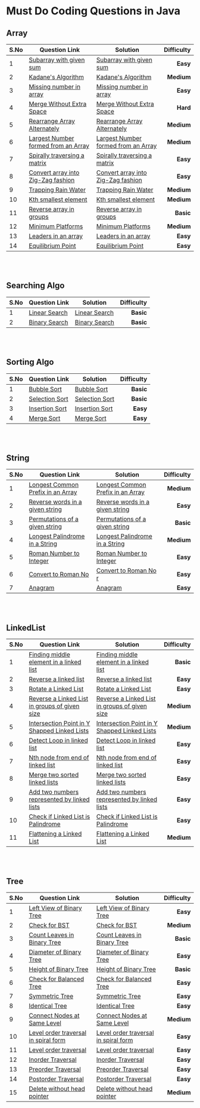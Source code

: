 # Must Do Coding Questions in Java


## Array
| S.No | Question Link | Solution | Difficulty |
| ---------- | ----- | ------------ | ---------: |
| 1 | [Subarray with given sum](https://practice.geeksforgeeks.org/problems/subarray-with-given-sum/0) | [Subarray with given sum](./Subarray_with_given_sum.java/) | **Easy** |
| 2 | [Kadane's Algorithm](https://practice.geeksforgeeks.org/problems/kadanes-algorithm-1587115620/1) | [Kadane's Algorithm](./Kadane's_Algorithm.java/) | **Medium** |
| 3 | [Missing number in array](https://practice.geeksforgeeks.org/problems/missing-number-in-array1416/1) | [Missing number in array](./Missing_number_in_array.java/) | **Easy** |
| 4 | [Merge Without Extra Space](https://practice.geeksforgeeks.org/problems/merge-two-sorted-arrays-1587115620/1) | [Merge Without Extra Space](./Merge_Without_Extra_Space.java/) | **Hard** |
| 5 | [Rearrange Array Alternately](https://practice.geeksforgeeks.org/problems/-rearrange-array-alternately/0/) | [Rearrange Array Alternately](./Rearrange_Array_Alternately.java/) | **Medium** |
| 6 | [Largest Number formed from an Array ](https://practice.geeksforgeeks.org/problems/largest-number-formed-from-an-array1117/1) | [Largest Number formed from an Array ](./Largest_Number_formed_from_an_Array.java/) | **Medium** |
| 7 | [Spirally traversing a matrix](https://practice.geeksforgeeks.org/problems/spirally-traversing-a-matrix/0) | [Spirally traversing a matrix](./Spirally_traversing_a_matrix.java/) | **Easy** |
| 8 | [Convert array into Zig-Zag fashion](https://practice.geeksforgeeks.org/problems/convert-array-into-zig-zag-fashion1638/1) | [Convert array into Zig-Zag fashion](./Convert_array_into_Zig-Zag_fashion.java/) | **Easy** |
| 9 | [Trapping Rain Water](https://practice.geeksforgeeks.org/problems/trapping-rain-water/0) | [Trapping Rain Water](./Trapping_Rain_Water.java/) | **Medium** |
| 10 | [Kth smallest element](https://practice.geeksforgeeks.org/problems/kth-smallest-element/0) | [Kth smallest element](./Kth_smallest_element.java/) | **Medium** |
| 11 | [Reverse array in groups](https://practice.geeksforgeeks.org/problems/reverse-array-in-groups/0) | [Reverse array in groups](./Reverse_array_in_groups.java/) | **Basic** |
| 12 | [Minimum Platforms](https://practice.geeksforgeeks.org/problems/minimum-platforms/0) | [Minimum Platforms](./Minimum_Platforms.java/) | **Medium** |
| 13 | [Leaders in an array](https://practice.geeksforgeeks.org/problems/leaders-in-an-array-1587115620/1) | [Leaders in an array](./Leaders_in_an_array.java/) | **Easy** |
| 14 | [Equilibrium Point](https://practice.geeksforgeeks.org/problems/equilibrium-point-1587115620/1) | [Equilibrium Point](./Equilibrium_Point.java/) | **Easy** |

<br><br>

## Searching Algo
| S.No | Question Link | Solution | Difficulty |
| ---------- | ----- | ------------ | ---------: |
| 1 | [Linear Search](https://practice.geeksforgeeks.org/problems/searching-a-number0324/1) | [Linear Search](./Linear_Search.java/) | **Basic** |
| 2 | [Binary Search](https://practice.geeksforgeeks.org/problems/who-will-win/0#) | [Binary Search](./Binary_Search.java/) | **Basic** |

<br><br>

## Sorting Algo
| S.No | Question Link | Solution | Difficulty |
| ---------- | ----- | ------------ | ---------: |
| 1 | [Bubble Sort](https://practice.geeksforgeeks.org/problems/bubble-sort/1) | [Bubble Sort](./Bubble_Sort.java/) | **Basic** |
| 2 | [Selection Sort](https://practice.geeksforgeeks.org/problems/selection-sort/1) | [Selection Sort](./Selection_Sort.java/) | **Basic** |
| 3 | [Insertion Sort](https://practice.geeksforgeeks.org/problems/insertion-sort/1) | [Insertion Sort](./Insertion_Sort.java/) | **Easy** |
| 4 | [Merge Sort](https://practice.geeksforgeeks.org/problems/merge-sort/1) | [Merge Sort](./Merge_Sort.java/) | **Easy** |

<br><br>

## String
| S.No | Question Link | Solution | Difficulty |
| ---------- | ----- | ------------ | ---------: |
| 1 | [Longest Common Prefix in an Array](https://practice.geeksforgeeks.org/problems/longest-common-prefix-in-an-array/0) | [Longest Common Prefix in an Array](./Longest_Common_Prefix_in_an_Array.java/) | **Medium** |
| 2 | [Reverse words in a given string](https://practice.geeksforgeeks.org/problems/reverse-words-in-a-given-string/0) | [Reverse words in a given string](./Reverse_words_in_a_given_string.java/) | **Easy** |
| 3 | [Permutations of a given string](https://practice.geeksforgeeks.org/problems/permutations-of-a-given-string/0) | [Permutations of a given string](./Permutations_of_a_given_string.java/) | **Basic** |
| 4 | [Longest Palindrome in a String](https://practice.geeksforgeeks.org/problems/longest-palindrome-in-a-string/0#) | [Longest Palindrome in a String](./Longest_Palindrome_in_a_String.java/) | **Medium** |
| 5 | [Roman Number to Integer](https://practice.geeksforgeeks.org/problems/roman-number-to-integer/0) | [Roman Number to Integer](./Roman_Number_to_Integer.java/) | **Easy** |
| 6 | [Convert to Roman No ](https://practice.geeksforgeeks.org/problems/convert-to-roman-no/1) | [Convert to Roman No r](./Convert_to_Roman_No.java/) | **Easy** |
| 7 | [Anagram](https://practice.geeksforgeeks.org/problems/anagram-1587115620/1) | [Anagram](./Anagram.java/) | **Easy** |

<br><br>

## LinkedList
| S.No | Question Link | Solution | Difficulty |
| ---------- | ----- | ------------ | ---------: |
| 1 | [Finding middle element in a linked list ](https://practice.geeksforgeeks.org/problems/finding-middle-element-in-a-linked-list/1) | [Finding middle element in a linked list ](./Finding_middle_element_in_a_linked_list.java/) | **Basic** |
| 2 | [Reverse a linked list](https://practice.geeksforgeeks.org/problems/reverse-a-linked-list/1) | [Reverse a linked list](./Reverse_a_linked_list.java/) | **Easy** |
| 3 | [Rotate a Linked List](https://practice.geeksforgeeks.org/problems/rotate-a-linked-list/1) | [Rotate a Linked List](./Rotate_a_Linked_List.java/) | **Easy** |
| 4 | [Reverse a Linked List in groups of given size](https://practice.geeksforgeeks.org/problems/reverse-a-linked-list-in-groups-of-given-size/1) | [Reverse a Linked List in groups of given size](./Reverse_a_Linked_List_in_groups_of_given_size.java/) | **Medium** |
| 5 | [Intersection Point in Y Shapped Linked Lists](https://practice.geeksforgeeks.org/problems/intersection-point-in-y-shapped-linked-lists/1/) | [Intersection Point in Y Shapped Linked Lists](./Intersection_Point_in_Y_Shapped_Linked_Lists.java/) | **Medium** |
| 6 | [Detect Loop in linked list](https://practice.geeksforgeeks.org/problems/detect-loop-in-linked-list/1) | [Detect Loop in linked list](./Detect_Loop_in_linked_list.java/) | **Easy** |
| 7 | [Nth node from end of linked list](https://practice.geeksforgeeks.org/problems/nth-node-from-end-of-linked-list/1) | [Nth node from end of linked list](./Nth_node_from_end_of_linked_list.java/) | **Easy** |
| 8 | [Merge two sorted linked lists](https://practice.geeksforgeeks.org/problems/merge-two-sorted-linked-lists/1) | [Merge two sorted linked lists](./Merge_two_sorted_linked_lists.java/) | **Easy** |
| 9 | [Add two numbers represented by linked lists](https://practice.geeksforgeeks.org/problems/add-two-numbers-represented-by-linked-lists/1) | [Add two numbers represented by linked lists](./Add_two_numbers_represented_by_linked_lists.java/) | **Easy** |
| 10 | [Check if Linked List is Palindrome](https://practice.geeksforgeeks.org/problems/check-if-linked-list-is-pallindrome/1) | [Check if Linked List is Palindrome](./Check_if_Linked_List_is_Palindrome.java/) | **Easy** |
| 11 | [Flattening a Linked List](https://practice.geeksforgeeks.org/problems/flattening-a-linked-list/1) | [Flattening a Linked List](./Flattening_a_Linked_List.java/) | **Medium** |


<br><br>

## Tree
| S.No | Question Link | Solution | Difficulty |
| ---------- | ----- | ------------ | ---------: |
| 1 | [Left View of Binary Tree](https://practice.geeksforgeeks.org/problems/left-view-of-binary-tree/1) | [Left View of Binary Tree](./Left_View_of_Binary_Tree.java/) | **Easy** |
| 2 | [Check for BST](https://practice.geeksforgeeks.org/problems/check-for-bst/1) | [Check for BST](./Check_for_BST.java/) | **Medium** |
| 3 | [Count Leaves in Binary Tree](https://practice.geeksforgeeks.org/problems/count-leaves-in-binary-tree/1) | [Count Leaves in Binary Tree](./Count_Leaves_in_Binary_Tree.java/) | **Basic** |
| 4 | [Diameter of Binary Tree](https://practice.geeksforgeeks.org/problems/diameter-of-binary-tree/1) | [Diameter of Binary Tree](./Diameter_of_Binary_Tree.java/) | **Easy** |
| 5 | [Height of Binary Tree](https://practice.geeksforgeeks.org/problems/height-of-binary-tree/1) | [Height of Binary Tree](./Height_of_Binary_Tree.java/) | **Basic** |
| 6 | [Check for Balanced Tree](https://practice.geeksforgeeks.org/problems/check-for-balanced-tree/1) | [Check for Balanced Tree](./Check_for_Balanced_Tree.java/) | **Easy** |
| 7 | [Symmetric Tree](https://practice.geeksforgeeks.org/problems/symmetric-tree/1) | [Symmetric Tree](./Symmetric_Tree.java/) | **Easy** |
| 8 | [Identical Tree](https://practice.geeksforgeeks.org/problems/determine-if-two-trees-are-identical/1) | [Identical Tree](./Identical_Tree.java/) | **Easy** |
| 9 | [Connect Nodes at Same Level](https://practice.geeksforgeeks.org/problems/connect-nodes-at-same-level/1#) | [Connect Nodes at Same Level](./Connect_Nodes_at_Same_Level.java/) | **Medium** |
| 10 | [Level order traversal in spiral form](https://practice.geeksforgeeks.org/problems/level-order-traversal-in-spiral-form/1#) | [Level order traversal in spiral form](./Level_order_traversal_in_spiral_form.java/) | **Easy** |
| 11 | [Level order traversal](https://practice.geeksforgeeks.org/problems/level-order-traversal/1) | [Level order traversal](./Level_order_traversal.java/) | **Easy** |
| 12 | [Inorder Traversal](https://practice.geeksforgeeks.org/problems/inorder-traversal/1) | [Inorder Traversal](./Inorder_Traversal.java/) | **Easy** |
| 13 | [Preorder Traversal](https://practice.geeksforgeeks.org/problems/preorder-traversal/1) | [Preorder Traversal](./Preorder_Traversal.java/) | **Easy** |
| 14 | [Postorder Traversal](https://practice.geeksforgeeks.org/problems/postorder-traversal/1) | [Postorder Traversal](./Postorder_Traversal.java/) | **Easy** |
| 15 | [Delete without head pointer](https://practice.geeksforgeeks.org/problems/delete-without-head-pointer/1) | [Delete without head pointer](./Delete_without_head_pointer.java/) | **Medium** |